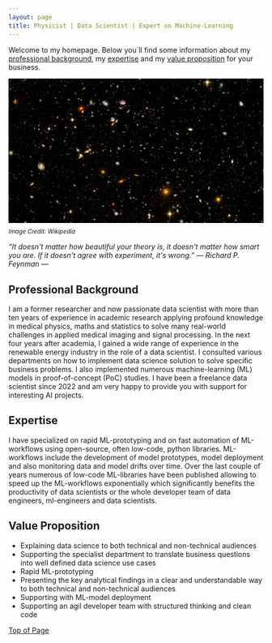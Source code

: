 ```yaml
---
layout: page
title: Physicist | Data Scientist | Expert on Machine-Learning 
---
```


Welcome to my homepage. Below you´ll find some information about my [professional background](#professional-background), my [expertise](#expertise) and my [value proposition](#value-proposition) for your business.

![universe](images/artificial_intelligence.png)\
<sub>*Image Credit: Wikipedia*

*“It doesn't matter how beautiful your theory is, it doesn't matter how smart you are. If it doesn't agree with experiment, it's wrong.” ― Richard P. Feynman ―*


## Professional Background
I am a former researcher and now passionate data scientist with more than ten years of experience in academic research applying profound knowledge in medical physics, maths and statistics to solve many real-world challenges in applied medical imaging and signal processing. In the next four years after academia, I gained a wide range of experience in the renewable energy industry in the role of a data scientist. I consulted various departments on how to implement data science solution to solve specific business problems. I also implemented numerous machine-learning (ML) models in proof-of-concept (PoC) studies. I have been a freelance data scientist since 2022 and am very happy to provide you with support for interesting AI projects.

## Expertise
I have specialized on rapid ML-prototyping and on fast automation of ML-workflows using open-source, often low-code, python libraries. ML-workflows include the development of model prototypes, model deployment and also monitoring data and model drifts over time. Over the last couple of years numerous of low-code ML-libraries have been published allowing to speed up the ML-workflows exponentially which significantly benefits the productivity of data scientists or the whole developer team of data engineers, ml-engineers and data scientists.

## Value Proposition
- Explaining data science to both technical and non-technical audiences
- Supporting the specialist department to translate business questions into well defined data science use cases
- Rapid ML-prototyping
- Presenting the key analytical findings in a clear and understandable way to both technical and non-technical audiences 
- Supporting with ML-model deployment
- Supporting an agil developer team with structured thinking and clean code

[Top of Page](#professional-background)